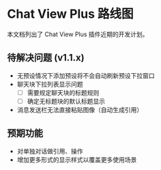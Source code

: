 # Chat View Plus 路线图

本文档列出了 Chat View Plus 插件近期的开发计划。

## 待解决问题 (v1.1.x)

- 无预设情况下添加预设将不会自动刷新预设下拉窗口
- 聊天块下拉列表显示问题
  - [ ] 需要规定聊天块的标题规则
  - [ ] 确定无标题块的默认标题显示
- 消息发送栏无法直接粘贴图像（自动生成引用）

## 预期功能

- 对单独对话做引用、操作
- 增加更多形式的显示样式以覆盖更多使用场景 